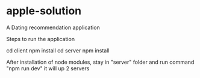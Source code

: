# apple-solution
A Dating recommendation application


Steps to run the application

cd client
npm install
cd server
npm install

After installation of node modules, stay in "server" folder and run command "npm run dev" it will up 2 servers
